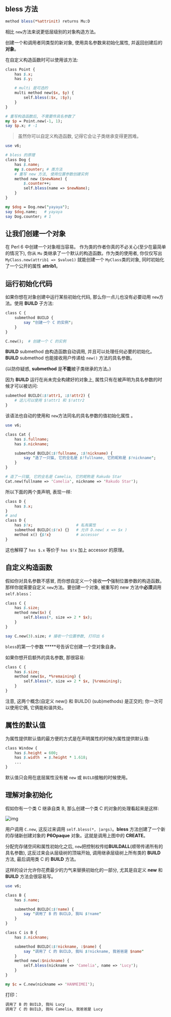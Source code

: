 
## bless 方法

``` perl
method bless(*%attrinit) returns Mu:D
```

相比 `new`方法来说更低层级别的对象构造方法。

创建一个和调用者同类型的新对象, 使用具名参数来初始化属性, 并返回创建后的**对象**。

在自定义构造函数时可以使用该方法:

``` perl
class Point {
    has $.x;
    has $.y;

    # multi 是可选的
    multi method new($x, $y) {
        self.bless(:$x, :$y);
    }
}

# 重写构造函数后, 不需要传具名参数了
my $p = Point.new(-1, 1);
say $p.x; # -1
```

> 虽然你可以自定义构造函数, 记得它会让子类继承变得更困难。


```perl
use v6;

# bless 的原理
class Dog {
    has $.name;
    my $.counter; # 类方法
    # 重写 new 方法, 使用位置参数创建实例
    method new ($newName) {
        $.counter++;
        self.bless(name => $newName);
    }
}

my $dog = Dog.new("yayaya");
say $dog.name;   # yayaya
say Dog.counter; # 1
```

## 让我们创建一个对象

在 Perl 6 中创建一个对象相当容易。 作为类的作者你真的不必关心(至少在最简单的情况下), 你从 `Mu` 类继承了一个默认的构造函数。作为类的使用者, 你仅仅写出 `MyClass.new(attrib1 => $value1)` 就能创建一个 `MyClass`类的对象, 同时初始化了一个公开的属性 **attrib1**。

## 运行初始化代码

如果你想在对象创建中运行某些初始化代码, 那么你一点儿也没有必要动用 `new`方法。使用 **BUILD** 子方法:

``` perl
class C {
    submethod BUILD {
        say "创建一个 C 的实例";
    }
}

C.new();  # 创建一个 C 的实例
```

**BUILD** submethod 由构造函数自动调用, 并且可以处理任何必要的初始化。**BUILD** submethod 也能接收用户传递给 `new()` 方法的具名参数。

(以防你疑惑,  **submethod** 是**不能**被子类继承的方法。)

因为 **BUILD** 运行在尚未完全构建好的对象上,  属性只有在被声明为具名参数的时候才可以被访问:

``` perl
submethod BUILD(:$!attr1, :$!attr2) {
    # 这儿可以使用 $!attr1 和 $!attr2
}
```

该语法也自动的使用和 `new`方法同名的具名参数的值初始化属性 。

``` perl
use v6;

class Cat {
    has $.fullname;
    has $.nickname;

    submethod BUILD(:$!fullname, :$!nickname) {
        say "造了一只猫, 它的全名是 $!fullname, 它的昵称是 $!nickname";
    }
}

# 造了一只猫, 它的全名是 Camelia, 它的昵称是 Rakudo Star
Cat.new(fullname => 'Camelia', nickname => 'Rakudo Star');
```

所以下面的两个类声明, 表现一样:

``` perl
class D {
    has $.x;
}
# and
class D {
    has $!x;                   # 私有属性
    submethod BUILD(:$!x) {}   # 允许 D.new( x => $x )
    method x() {$!x}           # accessor
}
```

这也解释了 `has $.x` 等价于 `has $!x` 加上 accessor 的原理。

## 自定义构造函数

假如你对具名参数不感冒, 而你想自定义一个接收**一个**强制位置参数的构造函数。那样你就需要自定义 `new`方法。要创建一个对象, 被重写的 new 方法中**必须**调用 `self.bless`：

``` perl
class C {
    has $.size;
    method new($x) {
        self.bless(*, size => 2 * $x);
    }
}

say C.new(3).size; # 接收一个位置参数, 打印出 6
```

`bless`的第一个参数 *****号告诉它创建一个空对象自身。

如果你想开启额外的具名参数, 那很容易:

``` perl
class C {
    has $.size;
    method new($x, *%remaining) {
        self.bless(*, size => 2 * $x, |%remaining);
    }
}
```

注意, 这两个概念(自定义 new() 和 BUILD() (sub)methods) 是正交的; 你一次可以使用它俩, 它俩能和谐共处。

## 属性的默认值

为属性提供默认值的最方便的方式是在声明属性的时候为属性提供默认值:

``` perl
class Window {
    has $.height = 600;
    has $.width  = $.height * 1.618;
    ...
}
```

默认值只会用在底层属性没有被 `new` 或 `BUILD`接触的时候使用。

## 理解对象初始化

假如你有一个类 C 继承自类 B, 那么创建一个类 C 的对象的处理看起来是这样:

![img](http://ww3.sinaimg.cn/mw690/6c9ce165jw1f08izmvvedj20cs09rdga.jpg)

用户调用 `C.new`, 这反过来调用 `self.bless(*, |args)`。**bless** 方法创建了一个新的存储新创建对象的 **P6Opaque** 对象。这就是调用上图中的 **CREATE**。

分配完存储空间和属性初始化之后,  `new`把控制权传给**BUILDALL**(顺带传递所有的具名参数), 这反过来会从层级树的顶端开始, 调用继承层级树上所有类的 **BUILD** 方法,  最后调用类 C 的 **BUILD** 方法。

这样的设计允许你花费最少的力气来替换初始化的一部分, 尤其是自定义 **new** 和 **BUILD** 方法会很容易写。

``` perl
use v6;

class B {
    has $.name;

    submethod BUILD(:$!name) {
        say "调用了 B 的 BUILD, 我叫 $!name"
    }
}

class C is B {
    has $.nickname;

    submethod BUILD(:$!nickname, :$name) {
        say "调用了 C 的 BUILD, 我叫 $!nickname, 我爸爸是 $name"
    }
    method new(:$nickname) {
        self.bless(nickname => 'Camelia', name => 'Lucy');
    }
}

my $c = C.new(nickname => 'HANMEIMEI');
```

打印：

``` perl
调用了 B 的 BUILD, 我叫 Lucy
调用了 C 的 BUILD, 我叫 Camelia, 我爸爸是 Lucy
```
